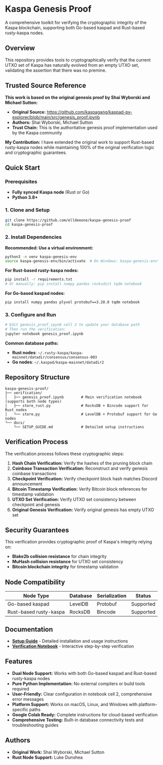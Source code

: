 # Kaspa Genesis Proof

A comprehensive toolkit for verifying the cryptographic integrity of the Kaspa blockchain, supporting both Go-based kaspad and Rust-based rusty-kaspa nodes.

## Overview

This repository provides tools to cryptographically verify that the current UTXO set of Kaspa has naturally evolved from an empty UTXO set, validating the assertion that there was no premine.

## Trusted Source Reference

**This work is based on the original genesis proof by Shai Wyborski and Michael Sutton:**
- **Original Source:** https://github.com/kaspagang/kaspad-py-explorer/blob/main/src/genesis_proof.ipynb
- **Authors:** Shai Wyborski, Michael Sutton
- **Trust Chain:** This is the authoritative genesis proof implementation used by the Kaspa community

**My Contribution:** I have extended the original work to support Rust-based rusty-kaspa nodes while maintaining 100% of the original verification logic and cryptographic guarantees.

## Quick Start

### Prerequisites
- **Fully synced Kaspa node** (Rust or Go)
- **Python 3.8+**

### 1. Clone and Setup
```bash
git clone https://github.com/elldeeone/kaspa-genesis-proof
cd kaspa-genesis-proof
```

### 2. Install Dependencies

**Recommended: Use a virtual environment:**
```bash
python3 -m venv kaspa-genesis-env
source kaspa-genesis-env/bin/activate  # On Windows: kaspa-genesis-env\Scripts\activate
```

**For Rust-based rusty-kaspa nodes:**
```bash
pip install -r requirements.txt
# Or manually: pip install numpy pandas rocksdict tqdm notebook
```

**For Go-based kaspad nodes:**
```bash
pip install numpy pandas plyvel protobuf==3.20.0 tqdm notebook
```

### 3. Configure and Run
```bash
# Edit genesis_proof.ipynb cell 2 to update your database path
# Then run the verification:
jupyter notebook genesis_proof.ipynb
```

**Common database paths:**
- **Rust nodes**: `~/.rusty-kaspa/kaspa-mainnet/datadir/consensus/consensus-003`
- **Go nodes**: `~/.kaspad/kaspa-mainnet/datadir2`

## Repository Structure

```
kaspa-genesis-proof/
├── verification/
│   ├── genesis_proof.ipynb        # Main verification notebook (supports both node types)
│   ├── store_rust.py              # RocksDB + Bincode support for Rust nodes
│   └── store.py                   # LevelDB + Protobuf support for Go nodes
└── docs/
    └── SETUP_GUIDE.md             # Detailed setup instructions
```

## Verification Process

The verification process follows these cryptographic steps:

1. **Hash Chain Verification:** Verify the hashes of the pruning block chain
2. **Coinbase Transaction Verification:** Reconstruct and verify genesis coinbase transactions
3. **Checkpoint Verification:** Verify checkpoint block hash matches Discord announcement
4. **Bitcoin Timestamp Verification:** Verify Bitcoin block references for timestamp validation
5. **UTXO Set Verification:** Verify UTXO set consistency between checkpoint and genesis
6. **Original Genesis Verification:** Verify original genesis has empty UTXO set

## Security Guarantees

This verification provides cryptographic proof of Kaspa's integrity relying on:
- **Blake2b collision resistance** for chain integrity
- **MuHash collision resistance** for UTXO set consistency  
- **Bitcoin blockchain integrity** for timestamp validation

## Node Compatibility

| Node Type | Database | Serialization | Status |
|-----------|----------|---------------|---------|
| Go-based kaspad | LevelDB | Protobuf | Supported |
| Rust-based rusty-kaspa | RocksDB | Bincode | Supported |

## Documentation

- **[Setup Guide](docs/SETUP_GUIDE.md)** - Detailed installation and usage instructions
- **[Verification Notebook](verification/genesis_proof.ipynb)** - Interactive step-by-step verification

## Features

- **Dual Node Support:** Works with both Go-based kaspad and Rust-based rusty-kaspa nodes
- **Pure Python Implementation:** No external compilers or build tools required
- **User-Friendly:** Clear configuration in notebook cell 2, comprehensive error messages
- **Platform Support:** Works on macOS, Linux, and Windows with platform-specific paths
- **Google Colab Ready:** Complete instructions for cloud-based verification
- **Comprehensive Testing:** Built-in database connectivity tests and troubleshooting guides

## Authors

- **Original Work:** Shai Wyborski, Michael Sutton
- **Rust Node Support:** Luke Dunshea